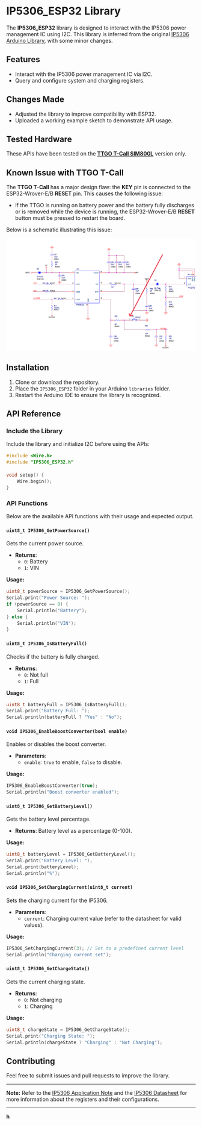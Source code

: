 # IP5306\_ESP32 Library

The **IP5306\_ESP32** library is designed to interact with the IP5306 power management IC using I2C. This library is inferred from the original [IP5306 Arduino Library](https://github.com/Al1c3-1337/IP5306-arduino/tree/master), with some minor changes.

## Features

- Interact with the IP5306 power management IC via I2C.
- Query and configure system and charging registers.

## Changes Made

- Adjusted the library to improve compatibility with ESP32.
- Uploaded a working example sketch to demonstrate API usage.

## Tested Hardware

These APIs have been tested on the [**TTGO T-Call SIM800L**](https://lilygo.cc/products/t-call-v1-4?variant=43766872965301) version only.

## Known Issue with TTGO T-Call

The **TTGO T-Call** has a major design flaw: the **KEY** pin is connected to the ESP32-Wrover-E/B **RESET** pin. This causes the following issue:

- If the TTGO is running on battery power and the battery fully discharges or is removed while the device is running, the ESP32-Wrover-E/B **RESET** button must be pressed to restart the board.

Below is a schematic illustrating this issue:

![TTGO T-Call Reset Issue](./documental_assets/TTGO_Ip5306_reset.PNG)



## Installation

1. Clone or download the repository.
2. Place the `IP5306_ESP32` folder in your Arduino `libraries` folder.
3. Restart the Arduino IDE to ensure the library is recognized.

## API Reference

### Include the Library

Include the library and initialize I2C before using the APIs:

```cpp
#include <Wire.h>
#include "IP5306_ESP32.h"

void setup() {
    Wire.begin();
}
```

### API Functions

Below are the available API functions with their usage and expected output.

#### `uint8_t IP5306_GetPowerSource()`

Gets the current power source.

- **Returns**:
  - `0`: Battery
  - `1`: VIN

**Usage:**

```cpp
uint8_t powerSource = IP5306_GetPowerSource();
Serial.print("Power Source: ");
if (powerSource == 0) {
    Serial.println("Battery");
} else {
    Serial.println("VIN");
}
```

#### `uint8_t IP5306_IsBatteryFull()`

Checks if the battery is fully charged.

- **Returns**:
  - `0`: Not full
  - `1`: Full

**Usage:**

```cpp
uint8_t batteryFull = IP5306_IsBatteryFull();
Serial.print("Battery Full: ");
Serial.println(batteryFull ? "Yes" : "No");
```

#### `void IP5306_EnableBoostConverter(bool enable)`

Enables or disables the boost converter.

- **Parameters**:
  - `enable`: `true` to enable, `false` to disable.

**Usage:**

```cpp
IP5306_EnableBoostConverter(true);
Serial.println("Boost converter enabled");
```

#### `uint8_t IP5306_GetBatteryLevel()`

Gets the battery level percentage.

- **Returns**: Battery level as a percentage (0-100).

**Usage:**

```cpp
uint8_t batteryLevel = IP5306_GetBatteryLevel();
Serial.print("Battery Level: ");
Serial.print(batteryLevel);
Serial.println("%");
```

#### `void IP5306_SetChargingCurrent(uint8_t current)`

Sets the charging current for the IP5306.

- **Parameters**:
  - `current`: Charging current value (refer to the datasheet for valid values).

**Usage:**

```cpp
IP5306_SetChargingCurrent(3); // Set to a predefined current level
Serial.println("Charging current set");
```

#### `uint8_t IP5306_GetChargeState()`

Gets the current charging state.

- **Returns**:
  - `0`: Not charging
  - `1`: Charging

**Usage:**

```cpp
uint8_t chargeState = IP5306_GetChargeState();
Serial.print("Charging State: ");
Serial.println(chargeState ? "Charging" : "Not Charging");
```

## Contributing

Feel free to submit issues and pull requests to improve the library.

---

**Note:** Refer to the [IP5306 Application Note](./documental_assets/datasheet/IP5306_Application_Note.pdf) and the [IP5306 Datasheet](./documental_assets/datasheet/IP5306_datasheet.pdf) for more information about the registers and their configurations.

---

**h**

